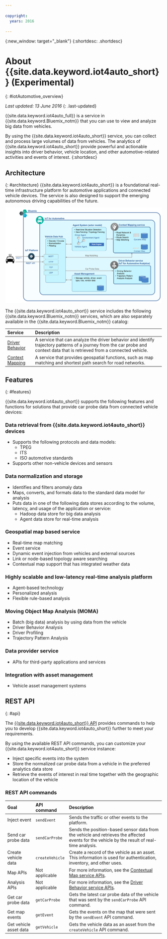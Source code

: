 ```yaml
---

copyright:
  years: 2016

---
```


{:new_window: target="_blank"}
{:shortdesc: .shortdesc}

# About {{site.data.keyword.iot4auto_short}} (Experimental)
{: #iotAutomotive_overview}

*Last updated: 13 June 2016*
{: .last-updated}

{{site.data.keyword.iot4auto_full}} is a service in {{site.data.keyword.Bluemix_notm}} that you can use to view and analyze big data from vehicles.

By using the {{site.data.keyword.iot4auto_short}} service, you can collect and process large volumes of data from vehicles. The analytics of {{site.data.keyword.iot4auto_short}} provide powerful and actionable insights into driver behavior, vehicle location, and other automotive-related activities and events of interest.
{:shortdesc}

## Architecture
{: #architecture}
{{site.data.keyword.iot4auto_short}} is a foundational real-time infrastructure platform for automotive applications and connected vehicle devices. The service is also designed to support the emerging autonomous driving capabilities of the future.

![{{site.data.keyword.iot4auto_full}} architecture](images/architecture_iotautomotive.png "{{site.data.keyword.iot4auto_full}} architecture")

The {{site.data.keyword.iot4auto_short}} service includes the following {{site.data.keyword.Bluemix_notm}} services, which are also separately available in the {{site.data.keyword.Bluemix_notm}} catalog:

|Service|Description|
|:---|:---|
|[Driver Behavior](../IotDriverInsights/index.html)| A service that can analyze the driver behavior and identify trajectory patterns of a journey from the car probe and context data that is retrieved from a connected vehicle.
|[Context Mapping](../IotMapInsights/index.html)| A service that provides geospatial functions, such as map matching and shortest path search for road networks.


## Features
{: #features}

{{site.data.keyword.iot4auto_short}} supports the following features and functions for solutions that provide car probe data from connected vehicle devices:

### Data retrieval from {{site.data.keyword.iot4auto_short}} devices

- Supports the following protocols and data models:
   - TPEG
   - ITS
   - ISO automotive standards
- Supports other non-vehicle devices and sensors

### Data normalization and storage

- Identifies and filters anomaly data
- Maps, converts, and formats data to the standard data model for analysis
- Puts data in one of the following data stores according to the volume, latency, and usage of the application or service:
   -  Hadoop data store for big data analysis
   -  Agent data store for real-time analysis

### Geospatial map based service

- Real-time map matching
- Event service
- Dynamic event injection from vehicles and external sources
- Link or node-based topology aware searching
- Contextual map support that has integrated weather data

### Highly scalable and low-latency real-time analysis platform

- Agent-based technology
- Personalized analysis
- Flexible rule-based analysis

### Moving Object Map Analysis (MOMA)

- Batch (big data) analysis by using data from the vehicle
- Driver Behavior Analysis
- Driver Profiling
- Trajectory Pattern Analysis

### Data provider service

- APIs for third-party applications and services

### Integration with asset management

- Vehicle asset management systems

## REST API
{: #api}

The [{{site.data.keyword.iot4auto_short}} API](http://ibm.biz/IoT4Automotive_APIdoc) provides commands to help you to develop {{site.data.keyword.iot4auto_short}} further to meet your requirements.

By using the available REST API commands, you can customize your {{site.data.keyword.iot4auto_short}} service instance:

- Inject specific events into the system
- Store the normalized car probe data from a vehicle in the preferred analytics data store
- Retrieve the events of interest in real time together with the geographic location of the vehicle

### REST API commands

|Goal |API command |Description |
|:---|:---|:---|
|Inject event|`sendEvent`|Sends the traffic or other events to the platform.|
|Send car probe data|`sendCarProbe`|Sends the position-based sensor data from the vehicle and retrieves the affected events for the vehicle by the result of real-time analysis.|
|Create vehicle data|`createVehicle`|Create a record of the vehicle as an asset. This information is used for authentication, inventory, and other uses.|
|Map APIs|Not applicable|For more information, see the [Contextual Map service APIs](http://ibm.biz/IoTContextMapping_APIdoc).|
|Analysis APIs|Not applicable|For more information, see the [Driver Behavior service APIs]( http://ibm.biz/IoTDriverBehavior_APIdoc).|
|Get car probe data|`getCarProbe`|Gets the latest car probe data of the vehicle that was sent by the `sendCarProbe` API command.|
|Get map events|`getEvent` |Gets the events on the map that were sent by the `sendEvent`  API command.|
|Get vehicle asset data|`getVehicle`| Gets the vehicle data as an asset from the `createVehicle` API command.|
